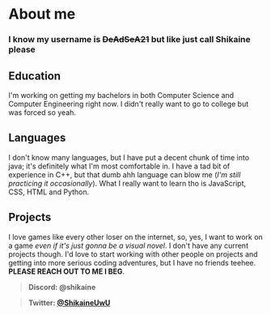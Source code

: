 # About me

### I know my username is ~~DeAdSeA21~~ but like just call Shikaine please

## Education
I'm working on getting my bachelors in both Computer Science and Computer Engineering right now. I didn't really want to go to college but was forced so yeah.

## Languages
I don't know many languages, but I have put a decent chunk of time into java; it's definitely what I'm most comfortable in. I have a tad bit of experience in C++, but that dumb ahh language can blow me (*I'm still practicing it occasionally*). What I really want to learn tho is JavaScript, CSS, HTML and Python.

## Projects
I love games like every other loser on the internet, so, yes, I want to work on a game *even if it's just gonna be a visual novel*. I don't have any current projects though. I'd love to start working with other people on projects and getting into more serious coding adventures, but I have no friends teehee. **PLEASE REACH OUT TO ME I BEG**.

> **Discord: @shikaine**

> **Twitter: [@ShikaineUwU](https://x.com/ShikaineUwU)**
